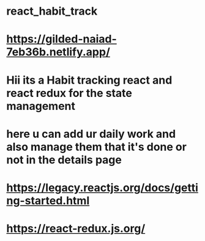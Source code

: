 # react_habit_track
# https://gilded-naiad-7eb36b.netlify.app/ #
# Hii its a Habit tracking react and react redux for the state management 
# here u can add ur daily work and also manage them that it's done or not in the details page
# https://legacy.reactjs.org/docs/getting-started.html #
# https://react-redux.js.org/ #
